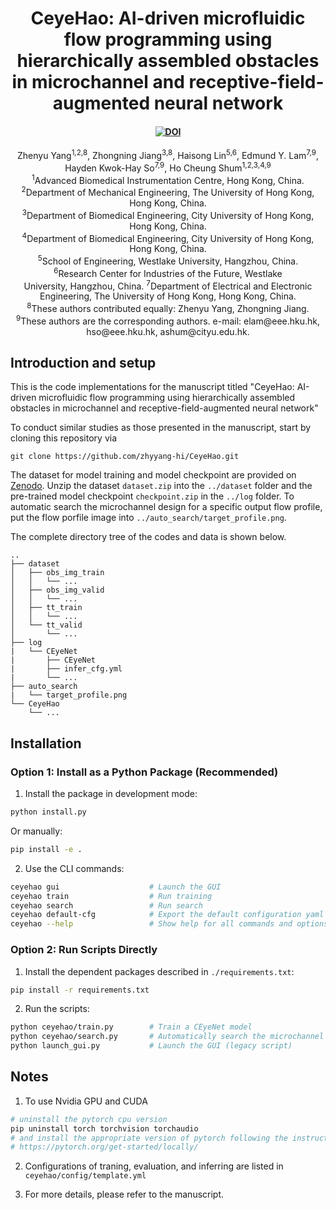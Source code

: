 <h1 align="center">CeyeHao: AI-driven microfluidic flow programming using hierarchically assembled obstacles in microchannel and receptive-field-augmented neural network</h1>
<h4 align="center"><a href="https://doi.org/10.5281/zenodo.13363708"><img src="https://zenodo.org/badge/DOI/10.5281/zenodo.13363708.svg" alt="DOI"></a></h4>
</h4>
<div align="center">
Zhenyu Yang<sup>1,2,8</sup>, Zhongning Jiang<sup>3,8</sup>, Haisong Lin<sup>5,6</sup>, Edmund Y. Lam<sup>7,9</sup>, Hayden Kwok-Hay So<sup>7,9</sup>, Ho Cheung Shum<sup>1,2,3,4,9</sup>
</div>
<div align="center">
  <sup>1</sup>Advanced Biomedical Instrumentation Centre, Hong Kong, China. <br>
  <sup>2</sup>Department of Mechanical Engineering, The University of Hong Kong, Hong Kong, China.<br>
  <sup>3</sup>Department of Biomedical Engineering, City University of Hong Kong, Hong Kong, China.<br>
  <sup>4</sup>Department of Biomedical Engineering, City University of Hong Kong, Hong Kong, China.<br>
  <sup>5</sup>School of Engineering, Westlake University, Hangzhou, China.<br>
  <sup>6</sup>Research Center for Industries of the Future, Westlake <br>University, Hangzhou, China.
  <sup>7</sup>Department of Electrical and Electronic Engineering, The University of Hong Kong, Hong Kong, China.<br>
  <sup>8</sup>These authors contributed equally: Zhenyu Yang, Zhongning Jiang.<br>
  <sup>9</sup>These authors are the corresponding authors. e-mail: elam@eee.hku.hk, hso@eee.hku.hk, ashum@cityu.edu.hk.
</div>

## Introduction and setup
This is the code implementations for the manuscript titled "CeyeHao: AI-driven microfluidic flow programming using hierarchically assembled obstacles in microchannel and receptive-field-augmented neural network"

To conduct similar studies as those presented in the manuscript, start by cloning this repository via
```
git clone https://github.com/zhyyang-hi/CeyeHao.git
```

The dataset for model training and model checkpoint are provided on [Zenodo](https://zenodo.org/records/13363708). Unzip the dataset `dataset.zip` into the `../dataset` folder and the pre-trained model checkpoint `checkpoint.zip` in the `../log` folder. To automatic search the microchannel design for a specific output flow profile, put the flow porfile image into `../auto_search/target_profile.png`.

The complete directory tree of the codes and data is shown below. 
```
..
├── dataset
│   ├── obs_img_train
│   │   └── ...
│   ├── obs_img_valid
│   │   └── ...
│   ├── tt_train
│   │   └── ...
│   └── tt_valid
│       └── ...
├── log
|   └── CEyeNet
|       ├── CEyeNet
|       ├── infer_cfg.yml
|       └── ...
├── auto_search
|   └── target_profile.png
└── CeyeHao
    └── ...
```

## Installation

### Option 1: Install as a Python Package (Recommended)

1. Install the package in development mode:
```bash
python install.py
```

Or manually:
```bash
pip install -e .
```

2. Use the CLI commands:
```bash
ceyehao gui                    # Launch the GUI
ceyehao train                  # Run training
ceyehao search                 # Run search
ceyehao default-cfg            # Export the default configuration yaml file
ceyehao --help                 # Show help for all commands and options
```

### Option 2: Run Scripts Directly

1. Install the dependent packages described in `./requirements.txt`:
```bash
pip install -r requirements.txt
```

2. Run the scripts:
```bash
python ceyehao/train.py        # Train a CEyeNet model
python ceyehao/search.py       # Automatically search the microchannel design
python launch_gui.py           # Launch the GUI (legacy script)
```

## Notes
1. To use Nvidia GPU and CUDA
  ```bash
  # uninstall the pytorch cpu version
  pip uninstall torch torchvision torchaudio
  # and install the appropriate version of pytorch following the instructions from pytorch official website:
  # https://pytorch.org/get-started/locally/ 
  ```  
  

2. Configurations of traning, evaluation, and inferring are listed in `ceyehao/config/template.yml` 

3. For more details, please refer to the manuscript. 
